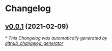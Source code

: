 # Changelog

## [v0.0.1](https://github.com/mikeoconnor0308/changelog-generator-test/tree/v0.0.1) (2021-02-09)



\* *This Changelog was automatically generated by [github_changelog_generator](https://github.com/github-changelog-generator/github-changelog-generator)*
